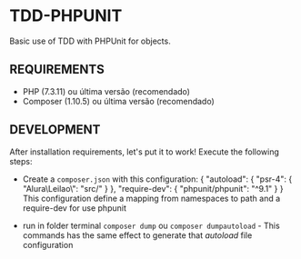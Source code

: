 # TDD-PHPUNIT

Basic use of TDD with PHPUnit for objects.

## REQUIREMENTS
- PHP (7.3.11) ou última versão (recomendado)
- Composer (1.10.5) ou última versão (recomendado)

## DEVELOPMENT

After installation requirements, let's put it to work!
Execute the following steps:
- Create a `composer.json` with this configuration:
    {
      "autoload": {
          "psr-4": {
              "Alura\\Leilao\\": "src/"
          }
      },
      "require-dev": {
          "phpunit/phpunit": "^9.1"
      }
    }
This configuration define a mapping from namespaces to path and a require-dev for use phpunit

- run in folder terminal `composer dump` ou `composer dumpautoload` - This commands has the same effect to generate that *autoload* file configuration
